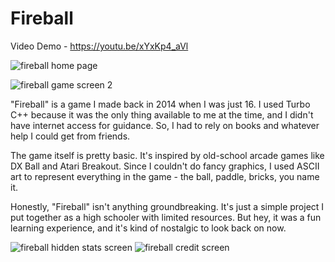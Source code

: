 # Fireball

Video Demo - https://youtu.be/xYxKp4_aVl

![fireball home page](https://github.com/ndkshr/fireball/assets/20442648/4983839a-c948-4587-94ef-dd6ad731de70)

![fireball game screen 2](https://github.com/ndkshr/fireball/assets/20442648/ac1df522-e562-472a-b6f2-369f2dcb4ff5)

"Fireball" is a game I made back in 2014 when I was just 16. I used Turbo C++ because it was the only thing available to me at the time, and I didn't have internet access for guidance. So, I had to rely on books and whatever help I could get from friends.

The game itself is pretty basic. It's inspired by old-school arcade games like DX Ball and Atari Breakout. Since I couldn't do fancy graphics, I used ASCII art to represent everything in the game - the ball, paddle, bricks, you name it.

Honestly, "Fireball" isn't anything groundbreaking. It's just a simple project I put together as a high schooler with limited resources. But hey, it was a fun learning experience, and it's kind of nostalgic to look back on now.



![fireball hidden stats screen](https://github.com/ndkshr/fireball/assets/20442648/12ea55a5-2120-49ba-86b1-f0b41070c01f)
![fireball credit screen](https://github.com/ndkshr/fireball/assets/20442648/c8c6b1be-eeb0-41f9-9b1f-8cdfdce7d589)


